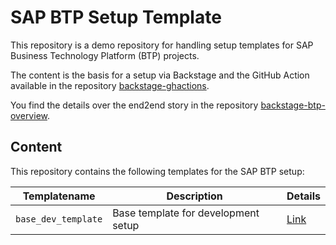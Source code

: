 # SAP BTP Setup Template

This repository is a demo repository for handling setup templates for SAP Business Technology Platform (BTP) projects.

The content is the basis for a setup via Backstage and the GitHub Action available in the repository [backstage-ghactions](https://github.com/btp-automation-scenarios/backstage-ghactions).

You find the details over the end2end story in the repository [backstage-btp-overview](https://github.com/btp-automation-scenarios/backstage-btp-overview).

## Content

This repository contains the following templates for the SAP BTP setup:

| Templatename | Description | Details
| --- | --- | ---
| `base_dev_template`         | Base template for development setup | [Link](./base_dev_template/README.md)
